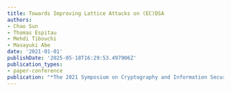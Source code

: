 ```yaml
---
title: Towards Improving Lattice Attacks on (EC)DSA
authors:
- Chao Sun
- Thomas Espitau
- Mehdi Tibouchi
- Masayuki Abe
date: '2021-01-01'
publishDate: '2025-05-18T16:29:53.497906Z'
publication_types:
- paper-conference
publication: "*The 2021 Symposium on Cryptography and Information Security (SCIS'21)*"
---
```

